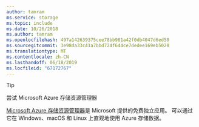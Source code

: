 ```yaml
---
author: tamram
ms.service: storage
ms.topic: include
ms.date: 10/26/2018
ms.author: tamram
ms.openlocfilehash: 497a142639375cee78bb981a42f0db4047d6ed50
ms.sourcegitcommit: 3e98da33c41a7bbd724f644ce7dedee169eb5028
ms.translationtype: MT
ms.contentlocale: zh-CN
ms.lasthandoff: 06/18/2019
ms.locfileid: "67172767"
---
```

> [!TIP]
> 
>  尝试 Microsoft Azure 存储资源管理器
> 
> [Microsoft Azure 存储资源管理器](../articles/vs-azure-tools-storage-manage-with-storage-explorer.md)是 Microsoft 提供的免费独立应用。 可以通过它在 Windows、macOS 和 Linux 上直观地使用 Azure 存储数据。
> 
> 

